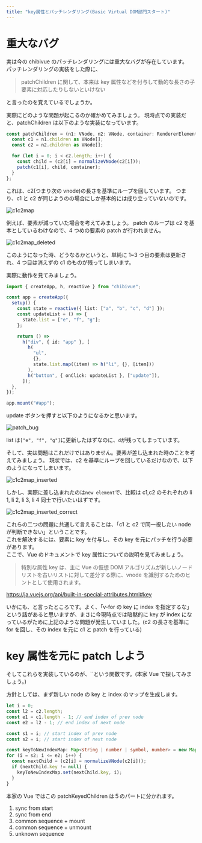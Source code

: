 ```yaml
---
title: "key属性とパッチレンダリング(Basic Virtual DOM部門スタート)"
---
```


# 重大なバグ

実は今の chibivue のパッチレンダリングには重大なバグが存在しています。  
パッチレンダリングの実装をした際に、

> patchChildren に関して、本来は key 属性などを付与して動的な長さの子要素に対応したりしないといけない

と言ったのを覚えているでしょうか。

実際にどのような問題が起こるのか確かめてみましょう。
現時点での実装だと、patchChildren は以下のような実装になっています。

```ts
const patchChildren = (n1: VNode, n2: VNode, container: RendererElement) => {
  const c1 = n1.children as VNode[];
  const c2 = n2.children as VNode[];

  for (let i = 0; i < c2.length; i++) {
    const child = (c2[i] = normalizeVNode(c2[i]));
    patch(c1[i], child, container);
  }
};
```

これは、c2(つまり次の vnode)の長さを基準にループを回しています。
つまり、c1 と c2 が同じようのの場合にしか基本的には成り立っていないのです。

![c1c2map](https://raw.githubusercontent.com/Ubugeeei/chibivue/main/books/images/c1c2map.png)

例えば、要素が減っていた場合を考えてみましょう。
patch のループは c2 を基本としているわけなので、4 つめの要素の patch が行われません。

![c1c2map_deleted](https://raw.githubusercontent.com/Ubugeeei/chibivue/main/books/images/c1c2map_deleted.png)

このようになった時、どうなるかというと、単純に 1~3 つ目の要素は更新され、4 つ目は消えずの c1 のものが残ってしまいます。

実際に動作を見てみましょう。

```ts
import { createApp, h, reactive } from "chibivue";

const app = createApp({
  setup() {
    const state = reactive({ list: ["a", "b", "c", "d"] });
    const updateList = () => {
      state.list = ["e", "f", "g"];
    };

    return () =>
      h("div", { id: "app" }, [
        h(
          "ul",
          {},
          state.list.map((item) => h("li", {}, [item]))
        ),
        h("button", { onClick: updateList }, ["update"]),
      ]);
  },
});

app.mount("#app");
```

update ボタンを押すと以下のようになるかと思います。

![patch_bug](https://raw.githubusercontent.com/Ubugeeei/chibivue/main/books/images/patch_bug.png)

list は`["e", "f", "g"]`に更新したはずなのに、`d`が残ってしまっています。

そして、実は問題はこれだけではありません。要素が差し込まれた時のことを考えてみましょう。
現状では、c2 を基準にループを回しているだけなので、以下のようになってしまいます。

![c1c2map_inserted](https://raw.githubusercontent.com/Ubugeeei/chibivue/main/books/images/c1c2map_inserted.png)

しかし、実際に差し込まれたのは`new element`で、比較は c1,c2 のそれぞれの li 1, li 2, li 3, li 4 同士で行いたいはずです。

![c1c2map_inserted_correct](https://raw.githubusercontent.com/Ubugeeei/chibivue/main/books/images/c1c2map_inserted_correct.png)

これらの二つの問題に共通して言えることは、「c1 と c2 で同一視したい node が判断できない」ということです。  
これを解決するには、要素に key を付与し、その key を元にパッチを行う必要があります。  
ここで、Vue のドキュメントで key 属性についての説明を見てみましょう。

> 特別な属性 key は、主に Vue の仮想 DOM アルゴリズムが新しいノードリストを古いリストに対して差分する際に、vnode を識別するためのヒントとして使用されます。

https://ja.vuejs.org/api/built-in-special-attributes.html#key

いかにも、と言ったところです。よく、「v-for の key に index を指定するな」という話があると思いますが、まさに今現時点では暗黙的に key が index になっているがために上記のような問題が発生していました。(c2 の長さを基準に for を回し、その index を元に c1 と patch を行っている)

# key 属性を元に patch しよう

そしてこれらを実装しているのが、``という関数です。(本家 Vue で探してみましょう。)

方針としては、まず新しい node の key と index のマップを生成します。

```ts
let i = 0;
const l2 = c2.length;
const e1 = c1.length - 1; // end index of prev node
const e2 = l2 - 1; // end index of next node

const s1 = i; // start index of prev node
const s2 = i; // start index of next node

const keyToNewIndexMap: Map<string | number | symbol, number> = new Map();
for (i = s2; i <= e2; i++) {
  const nextChild = (c2[i] = normalizeVNode(c2[i]));
  if (nextChild.key != null) {
    keyToNewIndexMap.set(nextChild.key, i);
  }
}
```

本家の Vue ではこの patchKeyedChildren は５のパートに分かれます。

1. sync from start
2. sync from end
3. common sequence + mount
4. common sequence + unmount
5. unknown sequence
